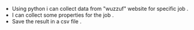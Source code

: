 - Using python i can collect data from "wuzzuf" website for specific job .
- I can collect some properties for the job .
- Save the result in a csv file .
